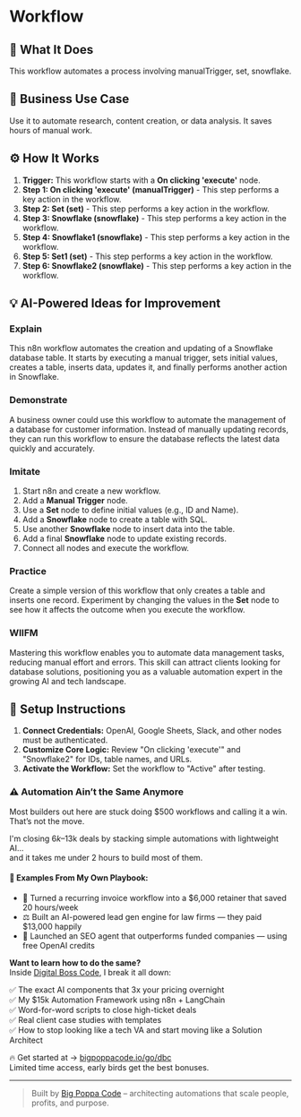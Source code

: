 # Workflow

## 🚀 What It Does
This workflow automates a process involving manualTrigger, set, snowflake.

## 💼 Business Use Case
Use it to automate research, content creation, or data analysis. It saves hours of manual work.

## ⚙️ How It Works
1.  **Trigger:** This workflow starts with a **On clicking 'execute'** node.
2. **Step 1: On clicking 'execute' (manualTrigger)** - This step performs a key action in the workflow.
3. **Step 2: Set (set)** - This step performs a key action in the workflow.
4. **Step 3: Snowflake (snowflake)** - This step performs a key action in the workflow.
5. **Step 4: Snowflake1 (snowflake)** - This step performs a key action in the workflow.
6. **Step 5: Set1 (set)** - This step performs a key action in the workflow.
7. **Step 6: Snowflake2 (snowflake)** - This step performs a key action in the workflow.

## 💡 AI-Powered Ideas for Improvement
### Explain
This n8n workflow automates the creation and updating of a Snowflake database table. It starts by executing a manual trigger, sets initial values, creates a table, inserts data, updates it, and finally performs another action in Snowflake.

### Demonstrate
A business owner could use this workflow to automate the management of a database for customer information. Instead of manually updating records, they can run this workflow to ensure the database reflects the latest data quickly and accurately.

### Imitate
1. Start n8n and create a new workflow.
2. Add a **Manual Trigger** node.
3. Use a **Set** node to define initial values (e.g., ID and Name).
4. Add a **Snowflake** node to create a table with SQL.
5. Use another **Snowflake** node to insert data into the table.
6. Add a final **Snowflake** node to update existing records.
7. Connect all nodes and execute the workflow.

### Practice
Create a simple version of this workflow that only creates a table and inserts one record. Experiment by changing the values in the **Set** node to see how it affects the outcome when you execute the workflow.

### WIIFM
Mastering this workflow enables you to automate data management tasks, reducing manual effort and errors. This skill can attract clients looking for database solutions, positioning you as a valuable automation expert in the growing AI and tech landscape.

## 🔧 Setup Instructions
1. **Connect Credentials:** OpenAI, Google Sheets, Slack, and other nodes must be authenticated.
2. **Customize Core Logic:** Review "On clicking 'execute'" and "Snowflake2" for IDs, table names, and URLs.
3. **Activate the Workflow:** Set the workflow to "Active" after testing.

### ⚠️ Automation Ain’t the Same Anymore

Most builders out here are stuck doing $500 workflows and calling it a win.  
That’s not the move.  

I'm closing $6k–$13k deals by stacking simple automations with lightweight AI...  
and it takes me under 2 hours to build most of them.

#### 🧠 Examples From My Own Playbook:
- 🔁 Turned a recurring invoice workflow into a $6,000 retainer that saved 20 hours/week  
- ⚖️ Built an AI-powered lead gen engine for law firms — they paid $13,000 happily  
- 🚀 Launched an SEO agent that outperforms funded companies — using free OpenAI credits  

**Want to learn how to do the same?**  
Inside [Digital Boss Code](https://bigpoppacode.io/go/dbc), I break it all down:

✅ The exact AI components that 3x your pricing overnight  
✅ My $15k Automation Framework using n8n + LangChain  
✅ Word-for-word scripts to close high-ticket deals  
✅ Real client case studies with templates  
✅ How to stop looking like a tech VA and start moving like a Solution Architect  

🔥 Get started at → [bigpoppacode.io/go/dbc](https://bigpoppacode.io/go/dbc)  
Limited time access, early birds get the best bonuses.

---
> Built by [Big Poppa Code](https://bigpoppacode.io) – architecting automations that scale people, profits, and purpose.
